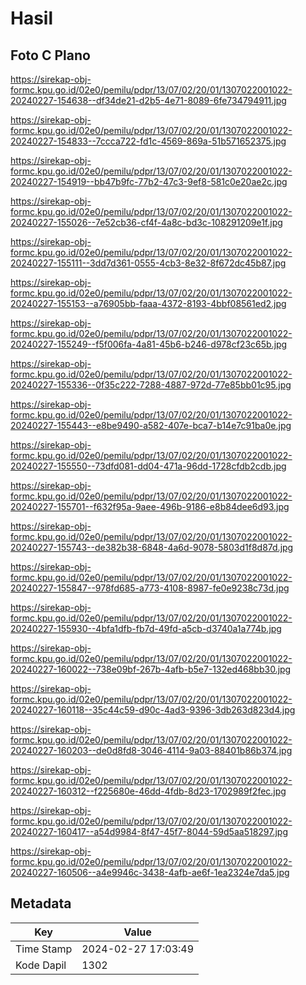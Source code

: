 # Hasil

## Foto C Plano

https://sirekap-obj-formc.kpu.go.id/02e0/pemilu/pdpr/13/07/02/20/01/1307022001022-20240227-154638--df34de21-d2b5-4e71-8089-6fe734794911.jpg

https://sirekap-obj-formc.kpu.go.id/02e0/pemilu/pdpr/13/07/02/20/01/1307022001022-20240227-154833--7ccca722-fd1c-4569-869a-51b571652375.jpg

https://sirekap-obj-formc.kpu.go.id/02e0/pemilu/pdpr/13/07/02/20/01/1307022001022-20240227-154919--bb47b9fc-77b2-47c3-9ef8-581c0e20ae2c.jpg

https://sirekap-obj-formc.kpu.go.id/02e0/pemilu/pdpr/13/07/02/20/01/1307022001022-20240227-155026--7e52cb36-cf4f-4a8c-bd3c-108291209e1f.jpg

https://sirekap-obj-formc.kpu.go.id/02e0/pemilu/pdpr/13/07/02/20/01/1307022001022-20240227-155111--3dd7d361-0555-4cb3-8e32-8f672dc45b87.jpg

https://sirekap-obj-formc.kpu.go.id/02e0/pemilu/pdpr/13/07/02/20/01/1307022001022-20240227-155153--a76905bb-faaa-4372-8193-4bbf08561ed2.jpg

https://sirekap-obj-formc.kpu.go.id/02e0/pemilu/pdpr/13/07/02/20/01/1307022001022-20240227-155249--f5f006fa-4a81-45b6-b246-d978cf23c65b.jpg

https://sirekap-obj-formc.kpu.go.id/02e0/pemilu/pdpr/13/07/02/20/01/1307022001022-20240227-155336--0f35c222-7288-4887-972d-77e85bb01c95.jpg

https://sirekap-obj-formc.kpu.go.id/02e0/pemilu/pdpr/13/07/02/20/01/1307022001022-20240227-155443--e8be9490-a582-407e-bca7-b14e7c91ba0e.jpg

https://sirekap-obj-formc.kpu.go.id/02e0/pemilu/pdpr/13/07/02/20/01/1307022001022-20240227-155550--73dfd081-dd04-471a-96dd-1728cfdb2cdb.jpg

https://sirekap-obj-formc.kpu.go.id/02e0/pemilu/pdpr/13/07/02/20/01/1307022001022-20240227-155701--f632f95a-9aee-496b-9186-e8b84dee6d93.jpg

https://sirekap-obj-formc.kpu.go.id/02e0/pemilu/pdpr/13/07/02/20/01/1307022001022-20240227-155743--de382b38-6848-4a6d-9078-5803d1f8d87d.jpg

https://sirekap-obj-formc.kpu.go.id/02e0/pemilu/pdpr/13/07/02/20/01/1307022001022-20240227-155847--978fd685-a773-4108-8987-fe0e9238c73d.jpg

https://sirekap-obj-formc.kpu.go.id/02e0/pemilu/pdpr/13/07/02/20/01/1307022001022-20240227-155930--4bfa1dfb-fb7d-49fd-a5cb-d3740a1a774b.jpg

https://sirekap-obj-formc.kpu.go.id/02e0/pemilu/pdpr/13/07/02/20/01/1307022001022-20240227-160022--738e09bf-267b-4afb-b5e7-132ed468bb30.jpg

https://sirekap-obj-formc.kpu.go.id/02e0/pemilu/pdpr/13/07/02/20/01/1307022001022-20240227-160118--35c44c59-d90c-4ad3-9396-3db263d823d4.jpg

https://sirekap-obj-formc.kpu.go.id/02e0/pemilu/pdpr/13/07/02/20/01/1307022001022-20240227-160203--de0d8fd8-3046-4114-9a03-88401b86b374.jpg

https://sirekap-obj-formc.kpu.go.id/02e0/pemilu/pdpr/13/07/02/20/01/1307022001022-20240227-160312--f225680e-46dd-4fdb-8d23-1702989f2fec.jpg

https://sirekap-obj-formc.kpu.go.id/02e0/pemilu/pdpr/13/07/02/20/01/1307022001022-20240227-160417--a54d9984-8f47-45f7-8044-59d5aa518297.jpg

https://sirekap-obj-formc.kpu.go.id/02e0/pemilu/pdpr/13/07/02/20/01/1307022001022-20240227-160506--a4e9946c-3438-4afb-ae6f-1ea2324e7da5.jpg


## Metadata

| Key        | Value               |
| ---------- | ------------------- |
| Time Stamp | 2024-02-27 17:03:49 |
| Kode Dapil | 1302                |



